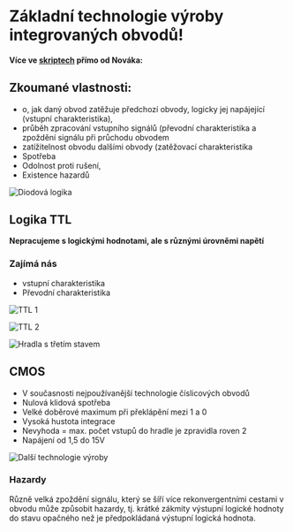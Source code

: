 # Základní technologie výroby integrovaných obvodů!

#### Více ve [skriptech](https://dspace.tul.cz/bitstream/handle/15240/7155/Skripta_CIE.pdf) přímo od Nováka:

## Zkoumané vlastnosti:
* o, jak daný obvod zatěžuje předchozí obvody, logicky jej napájející (vstupní charakteristika),
* průběh zpracování vstupního signálů (převodní charakteristika a zpoždění signálu při průchodu obvodem
* zatížitelnost obvodu dalšími obvody (zatěžovací charakteristika
* Spotřeba
* Odolnost proti rušení,
* Existence hazardů

![Diodová logika](https://github.com/HoundMarty/SZZ_2020-21/blob/master/Hardware%20a%20elektronika/imgs/Diodov%C3%A1%20logika.png)


## Logika TTL
**Nepracujeme s logickými hodnotami, ale s různými úrovněmi napětí**
### Zajímá nás 
* vstupní charakteristika
* Převodní charakteristika

![TTL 1](https://github.com/HoundMarty/SZZ_2020-21/blob/master/Hardware%20a%20elektronika/imgs/TTL_1.png)

![TTL 2](https://github.com/HoundMarty/SZZ_2020-21/blob/master/Hardware%20a%20elektronika/imgs/TTL_2.png)

![Hradla s třetím stavem](https://github.com/HoundMarty/SZZ_2020-21/blob/master/Hardware%20a%20elektronika/imgs/Hradla%20se%20t%C5%99et%C3%ADm%20stavem.png)

## CMOS
* V současnosti nejpoužívanější technologie číslicových obvodů
* Nulová klidová spotřeba
* Velké doběrové maximum při překlápění mezi 1 a 0
* Vysoká hustota integrace
* Nevyhoda = max. počet vstupů do hradle je zpravidla roven 2
* Napájení od 1,5 do 15V

![Další technologie výroby](https://github.com/HoundMarty/SZZ_2020-21/blob/master/Hardware%20a%20elektronika/imgs/Dal%C5%A1%C3%AD%20technologie.png)

### Hazardy
Různě velká zpoždění signálu, který se šíří více rekonvergentními cestami v obvodu může způsobit hazardy, tj. krátké zákmity výstupní logické hodnoty do stavu opačného než je předpokládaná výstupní logická hodnota.




